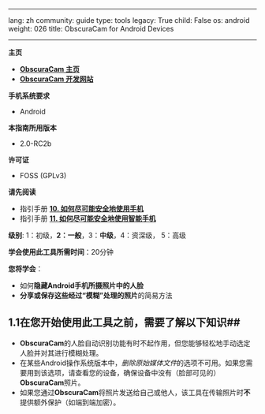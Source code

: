 

---

lang: zh
community: guide
type: tools
legacy: True
child: False
os: android
weight: 026
title: ObscuraCam for Android Devices

---

**主页**

- [**ObscuraCam 主页**](https://guardianproject.info/apps/obscuracam/)
- [**ObscuraCam 开发网站**](https://github.com/guardianproject/SecureSmartCam)

**手机系统要求**

- Android

**本指南所用版本**

-  2.0-RC2b

**许可证** 

- FOSS (GPLv3) 

**请先阅读**

- 指引手册  [**10. 如何尽可能安全地使用手机**](/chapter-10)
- 指引手册 [**11. 如何尽可能安全地使用智能手机**](/zh/chapter-11)

**级别**: 1：初级，**2：一般**，3：**中级**，4：资深级， 5：高级

**学会使用此工具所需时间**：20分钟

**您将学会**：

- 如何**隐藏Android手机所摄照片中的人脸**
- **分享或保存这些经过“模糊”处理的照片**的简易方法

## 1.1在您开始使用此工具之前，需要了解以下知识##

- **ObscuraCam**的人脸自动识别功能有时不起作用，但您能够轻松地手动选定人脸并对其进行模糊处理。
- 在某些Android操作系统版本中，*删除原始媒体文件*的选项不可用。如果您需要用到该选项，请查看您的设备，确保设备中没有（脸部可见的）**ObscuraCam**照片。
- 如果您通过**ObscuraCam**将照片发送给自己或他人，该工具在传输照片时**不**提供额外保护（如端到端加密）。

